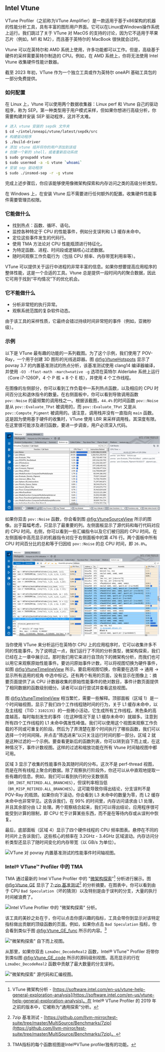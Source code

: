 ## Intel Vtune

VTune Profiler（之前称为VTune Amplifier）是一款适用于基于x86架构的机器的性能分析工具，具有丰富的图形用户界面。它可以在Linux或Windows操作系统上运行。我们跳过了关于 VTune 对 MacOS 的支持的讨论，因为它不适用于苹果芯片（例如，M1 和 M2），而且基于英特尔的 MacBook 很快就会过时。

Vtune 可以在英特尔和 AMD 系统上使用，许多功能都可以工作。但是，高级基于硬件的采样需要英特尔制造的 CPU。例如，在 AMD 系统上，你将无法使用 Intel Vtune 收集硬件性能计数器。

截至 2023 年初，VTune 作为一个独立工具或作为英特尔 oneAPI 基础工具包的一部分免费提供。

### 如何配置 

在 Linux 上，Vtune 可以使用两个数据收集器：Linux perf 和 Vtune 自己的驱动程序，称为 SEP。第一种类型用于用户模式采样，但如果你想进行高级分析，你需要构建并安装 SEP 驱动程序，这并不太难。

```bash
# 进入 vtune 安装的 sepdk 文件夹
$ cd ~/intel/oneapi/vtune/latest/sepdk/src
# 构建驱动程序
$ ./build-driver
# 添加 vtune 组并将你的用户添加到该组
# 创建一个新的 shell，或者重新启动系统
$ sudo groupadd vtune
$ sudo usermod -a -G vtune `whoami`
# 安装 sep 驱动程序
$ sudo ./insmod-sep -r -g vtune
```

完成上述步骤后，你应该能够使用像微架构探索和内存访问之类的高级分析类型。

在 Windows 上，在安装 Vtune 后不需要进行任何额外的配置。收集硬件性能事件需要管理员权限。

### 它能做什么 

- 找到热点：函数、循环、语句。
- 监控各种特定于 CPU 的性能事件，例如分支误判和 L3 缓存未命中。
- 定位这些事件发生的代码行。
- 使用 TMA 方法论对 CPU 性能瓶颈进行特征化。
- 为特定函数、进程、时间段或逻辑核心过滤数据。
- 随时间观察工作负载行为（包括 CPU 频率、内存带宽利用率等）。

VTune 可以提供关于运行中进程的非常丰富的信息。如果你想要提高应用程序的整体性能，这是一个合适的工具。Vtune 总是提供一段时间内的聚合数据，因此它可用于找到“平均情况”下的优化机会。

### 它不能做什么 

- 分析非常短的执行异常。
- 观察系统范围的复杂软件动态。

由于该工具的采样性质，它最终会错过持续时间非常短的事件（例如，亚微秒级）。

### 示例 

以下是 VTune 最有趣的功能的一系列截图。为了这个示例，我们使用了 POV-Ray，一个用于创建 3D 图形的光线追踪器。图 [@fig:VtuneHotspots](#VtuneHotspots) 显示了 povray 3.7 的内置基准测试的热点分析，该基准测试使用 clang14 编译器编译，并使用 `-O3 -ffast-math -march=native -g` 选项在英特尔 Alderlake 系统上运行（Core i7-1260P，4 个 P 核 + 8 个 E 核），并使用 4 个工作线程。

在图像的左侧部分，你可以看到工作负载中一系列热点函数，以及相应的 CPU 时间百分比和退休指令的数量。在右侧面板中，你可以看到导致调用函数 `pov::Noise` 的最频繁的调用栈之一。根据该截图，`44.4%` 的时间函数 `pov::Noise` 是从 `pov::Evaluate_TPat` 被调用的，而 `pov::Evaluate_TPat` 又是从 `pov::Compute_Pigment` 被调用的。请注意，调用栈并没有一直指向 `main` 函数。这是因为使用基于硬件的收集时，VTune 使用 LBR 来采样调用栈，其深度有限。在这里很可能涉及递归函数，要进一步调查，用户必须深入代码。

![VTune 对 povray 内置基准测试的热点视图。](https://raw.githubusercontent.com/dendibakh/perf-book/main/img/perf-tools/VtunePovray.png)<div id="VtuneHotspots width=100%"></div>

如果你双击 `pov::Noise` 函数，你会看到图 [@fig:VtuneSourceView](#VtuneSourceView) 所示的图像。出于篇幅考虑，只显示了最重要的列。左侧面板显示了源代码和每行代码对应的 CPU 时间。右侧，你可以看到一些汇编指令以及它们被归因的 CPU 时间。在左侧面板中高亮显示的机器指令对应于右侧面板中的第 476 行。两个面板中所有 CPU 时间百分比的总和等于归因给 `pov::Noise` 的总 CPU 时间，即 `26.8%`。

![VTune 对 povray 内置基准测试的源代码视图。](https://raw.githubusercontent.com/dendibakh/perf-book/main/img/perf-tools/VtunePovray_SourceView.png)<div id="VtuneSourceView width=100%"></div>

当你使用 VTune 来分析运行在英特尔 CPU 上的应用程序时，它可以收集许多不同的性能事件。为了说明这一点，我们运行了不同的分析类型，微架构探索，我们已经在上一章中展示过。那时我们用它来进行自顶向下的微架构分析，而我们也可以用它来观察原始性能事件。要访问原始事件计数，可以将视图切换为硬件事件，如图 [@fig:VtuneTimelineView](#VtuneTimelineView) 所示。要启用视图切换，你需要在选项 -> 通用 -> 显示所有适用的视角 中选中标记。还有两个有用的页面，没有显示在图像上：摘要页面提供了从 CPU 计数器收集的原始性能事件的绝对数目，事件计数页面提供了相同数据的函数级别细分。读者可以自行尝试并查看这些视图。

图 [@fig:VtuneTimelineView](#VtuneTimelineView) 相当繁忙，需要一些解释。顶部面板（区域 1）是一个时间轴视图，显示了我们四个工作线程随时间的行为，关于 L1 缓存未命中，以及主线程（TID：`3102135`）的一些微小活动，它生成所有工作线程。黑色条的高度越高，每时每刻发生的事件（在这种情况下是 L1 缓存未命中）就越多。注意到所有四个工作线程的 L1 未命中偶发性峰值。我们可以使用这个视图来观察工作负载的不同或可重复的阶段。然后为了弄清楚在那个时间执行了哪些函数，我们可以选择一个时间间隔，并点击“筛选进来”以只关注运行时间的那一部分。区域 2 就是这种过滤的一个示例。要查看更新后的函数列表，你可以转到自下而上或，在这种情况下，事件计数视图。这样的过滤和缩放功能在所有 Vtune 时间轴视图中都可用。

区域 3 显示了收集的性能事件及其随时间的分布。这次不是 perf-thread 视图，而是在所有线程上聚合的数据。除了观察执行阶段外，你还可以从中直观地提取一些有趣的信息。例如，我们可以看到执行的分支数很高（`BR_INST_RETIRED.ALL_BRANCHES`），但误判率相当低（`BR_MISP_RETIRED.ALL_BRANCHES`）。这可能导致你得出结论，分支误判不是 POV-Ray 的瓶颈。如果你向下滚动，你会看到 L3 未命中的数量为零，而 L2 缓存未命中也非常罕见。这告诉我们，在 99% 的时间里，内存访问请求由 L1 处理，并且其余部分由 L2 处理。两个观察结合起来，我们可以得出结论，应用程序很可能受到计算的限制，即 CPU 忙于计算某些东西，而不是在等待内存或从误判中恢复。

最后，底部面板（区域 4）显示了四个硬件线程的 CPU 频率图表。悬停在不同的时间片上告诉我们，这些核心的频率在 3.2GHz - 3.4GHz 区域波动。内存访问分析类型还显示了随时间变化的内存带宽（以 GB/s 为单位）。

![VTune 对 povray 内置基准测试的性能事件时间轴视图。](https://raw.githubusercontent.com/dendibakh/perf-book/main/img/perf-tools/VtunePovray_EventTimeline.jpg)<div id="VtuneTimelineView width=100%"></div>

### Intel® VTune™ Profiler 中的 TMA 

TMA 通过最新的 Intel VTune Profiler 中的 "[微架构探索](https://software.intel.com/en-us/vtune-help-general-exploration-analysis)"[^3] 分析进行展示。图 [@fig:Vtune_GE](#Vtune_GE) 显示了 [7-zip 基准测试](https://github.com/llvm-mirror/test-suite/tree/master/MultiSource/Benchmarks/7zip)[^4] 的分析摘要。在图表中，你可以看到由于 CPU `Bad Speculation`（坏的猜测）以及特别是由于误判的分支，大量的执行时间被浪费了。

![Intel VTune Profiler 中的 "微架构探索" 分析。](https://raw.githubusercontent.com/dendibakh/perf-book/main/img/pmu-features/Vtune_GE.png)<div id="Vtune_GE"></div>

该工具的美妙之处在于，你可以点击你感兴趣的指标，工具会带你到显示对该特定指标做出贡献的顶级函数的页面。例如，如果你点击 `Bad Speculation` 指标，你会看到类似于图 [@fig:Vtune_GE_func](#Vtune_GE_func) 所示的内容。[^19]

!["微架构探索" 自下而上视图。](https://raw.githubusercontent.com/dendibakh/perf-book/main/img/pmu-features/Vtune_GE_function_view.png)<div id="Vtune_GE_func"></div>

从那里，如果你双击 `LzmaDec_DecodeReal2` 函数，Intel® VTune™ Profiler 将带你到类似图 [@fig:Vtune_GE_code](#Vtune_GE_code) 所示的源码级别视图。高亮显示的行在 `LzmaDec_DecodeReal2` 函数中贡献了最大数量的分支误判。

!["微架构探索" 源代码和汇编视图。](https://raw.githubusercontent.com/dendibakh/perf-book/main/img/pmu-features/Vtune_GE_code_view.png)<div id="Vtune_GE_code"></div>


[^3]: VTune 微架构分析 - [https://software.intel.com/en-us/vtune-help-general-exploration-analysis](https://software.intel.com/en-us/vtune-help-general-exploration-analysis)。在 Intel® VTune Profiler 的 2019 年之前的版本中，它被称为“通用探索”分析。
[^4]: 7zip 基准测试 - [https://github.com/llvm-mirror/test-suite/tree/master/MultiSource/Benchmarks/7zip](https://github.com/llvm-mirror/test-suite/tree/master/MultiSource/Benchmarks/7zip)。
[^19]: TMA指标的每个函数视图是Intel®VTune profiler独有的功能。